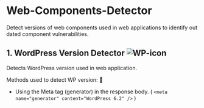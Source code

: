 # Web-Components-Detector
Detect versions of web components used in web applications to identify out dated component vulnerabilities.

## 1. WordPress Version Detector ![WP-icon](https://s1.wp.com/i/favicon.ico)
Detects WordPress version used in web application.  


Methods used to detect WP version: :star2:
* Using the Meta tag (generator) in the response body. ( `<meta name="generator" content="WordPress 6.2" />` )

